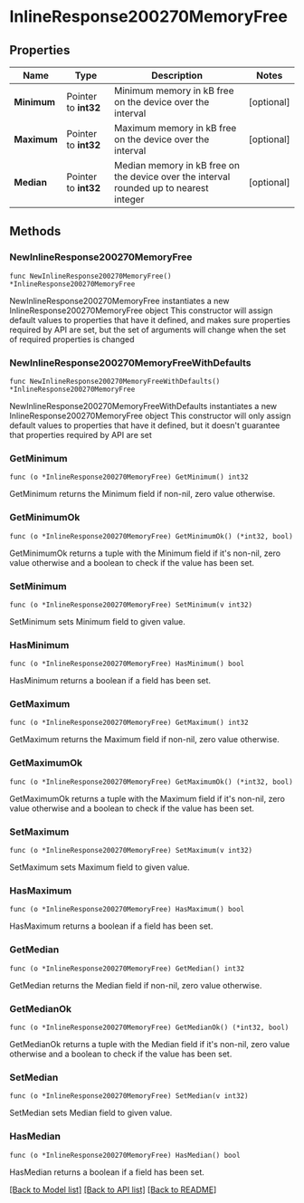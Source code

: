 # InlineResponse200270MemoryFree

## Properties

Name | Type | Description | Notes
------------ | ------------- | ------------- | -------------
**Minimum** | Pointer to **int32** | Minimum memory in kB free on the device over the interval | [optional] 
**Maximum** | Pointer to **int32** | Maximum memory in kB free on the device over the interval | [optional] 
**Median** | Pointer to **int32** | Median memory in kB free on the device over the interval rounded up to nearest integer | [optional] 

## Methods

### NewInlineResponse200270MemoryFree

`func NewInlineResponse200270MemoryFree() *InlineResponse200270MemoryFree`

NewInlineResponse200270MemoryFree instantiates a new InlineResponse200270MemoryFree object
This constructor will assign default values to properties that have it defined,
and makes sure properties required by API are set, but the set of arguments
will change when the set of required properties is changed

### NewInlineResponse200270MemoryFreeWithDefaults

`func NewInlineResponse200270MemoryFreeWithDefaults() *InlineResponse200270MemoryFree`

NewInlineResponse200270MemoryFreeWithDefaults instantiates a new InlineResponse200270MemoryFree object
This constructor will only assign default values to properties that have it defined,
but it doesn't guarantee that properties required by API are set

### GetMinimum

`func (o *InlineResponse200270MemoryFree) GetMinimum() int32`

GetMinimum returns the Minimum field if non-nil, zero value otherwise.

### GetMinimumOk

`func (o *InlineResponse200270MemoryFree) GetMinimumOk() (*int32, bool)`

GetMinimumOk returns a tuple with the Minimum field if it's non-nil, zero value otherwise
and a boolean to check if the value has been set.

### SetMinimum

`func (o *InlineResponse200270MemoryFree) SetMinimum(v int32)`

SetMinimum sets Minimum field to given value.

### HasMinimum

`func (o *InlineResponse200270MemoryFree) HasMinimum() bool`

HasMinimum returns a boolean if a field has been set.

### GetMaximum

`func (o *InlineResponse200270MemoryFree) GetMaximum() int32`

GetMaximum returns the Maximum field if non-nil, zero value otherwise.

### GetMaximumOk

`func (o *InlineResponse200270MemoryFree) GetMaximumOk() (*int32, bool)`

GetMaximumOk returns a tuple with the Maximum field if it's non-nil, zero value otherwise
and a boolean to check if the value has been set.

### SetMaximum

`func (o *InlineResponse200270MemoryFree) SetMaximum(v int32)`

SetMaximum sets Maximum field to given value.

### HasMaximum

`func (o *InlineResponse200270MemoryFree) HasMaximum() bool`

HasMaximum returns a boolean if a field has been set.

### GetMedian

`func (o *InlineResponse200270MemoryFree) GetMedian() int32`

GetMedian returns the Median field if non-nil, zero value otherwise.

### GetMedianOk

`func (o *InlineResponse200270MemoryFree) GetMedianOk() (*int32, bool)`

GetMedianOk returns a tuple with the Median field if it's non-nil, zero value otherwise
and a boolean to check if the value has been set.

### SetMedian

`func (o *InlineResponse200270MemoryFree) SetMedian(v int32)`

SetMedian sets Median field to given value.

### HasMedian

`func (o *InlineResponse200270MemoryFree) HasMedian() bool`

HasMedian returns a boolean if a field has been set.


[[Back to Model list]](../README.md#documentation-for-models) [[Back to API list]](../README.md#documentation-for-api-endpoints) [[Back to README]](../README.md)


